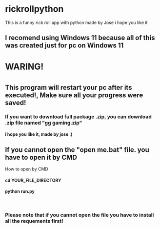 # rickrollpython
This is a funny rick roll app with python made by Jose i hope you like it 
<h2>I recomend using Windows 11 because all of this was created just for pc on Windows 11</h2>
<h1>WARING!<h1>
<h2>This program will restart your pc after its executed!, Make sure all your progress were saved!</h2>
<h3>If you want to download full package .zip, you can download .zip file named "gg gaming.zip"</h3>
<h4>i hope you like it, made by jose :)</h4>
<H2>If you cannot open the "open me.bat" file. you have to open it by CMD</h2>
  <p>How to open by CMD</p>
  <h4>cd YOUR_FILE_DIRECTORY</h4>
  <h4>python run.py</h4>
  <br>
  <h3>Please note that if you cannot open the file you have to install all the requements first!</h3>
